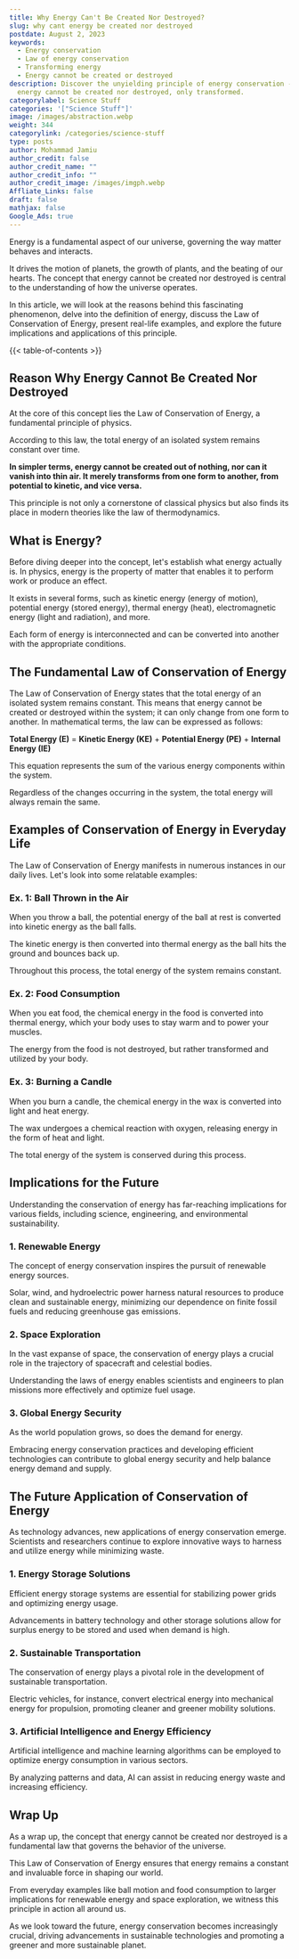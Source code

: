 ```yaml
---
title: Why Energy Can't Be Created Nor Destroyed?
slug: why cant energy be created nor destroyed
postdate: August 2, 2023
keywords:
  - Energy conservation
  - Law of energy conservation
  - Transforming energy
  - Energy cannot be created or destroyed
description: Discover the unyielding principle of energy conservation - why
  energy cannot be created nor destroyed, only transformed.
categorylabel: Science Stuff
categories: '["Science Stuff"]'
image: /images/abstraction.webp
weight: 344
categorylink: /categories/science-stuff
type: posts
author: Mohammad Jamiu
author_credit: false
author_credit_name: ""
author_credit_info: ""
author_credit_image: /images/imgph.webp
Affliate_Links: false
draft: false
mathjax: false
Google_Ads: true
---
```

Energy is a fundamental aspect of our universe, governing the way matter behaves and interacts. 

It drives the motion of planets, the growth of plants, and the beating of our hearts. The concept that energy cannot be created nor destroyed is central to the understanding of how the universe operates. 

In this article, we will look at the reasons behind this fascinating phenomenon, delve into the definition of energy, discuss the Law of Conservation of Energy, present real-life examples, and explore the future implications and applications of this principle.

{{< table-of-contents >}}

## **Reason Why Energy Cannot Be Created Nor Destroyed**

At the core of this concept lies the Law of Conservation of Energy, a fundamental principle of physics. 

According to this law, the total energy of an isolated system remains constant over time. 

**In simpler terms, energy cannot be created out of nothing, nor can it vanish into thin air. It merely transforms from one form to another, from potential to kinetic, and vice versa.** 

This principle is not only a cornerstone of classical physics but also finds its place in modern theories like the law of thermodynamics.

## **What is Energy?**

Before diving deeper into the concept, let's establish what energy actually is. In physics, energy is the property of matter that enables it to perform work or produce an effect. 

It exists in several forms, such as kinetic energy (energy of motion), potential energy (stored energy), thermal energy (heat), electromagnetic energy (light and radiation), and more. 

Each form of energy is interconnected and can be converted into another with the appropriate conditions.

## **The Fundamental Law of Conservation of Energy**

The Law of Conservation of Energy states that the total energy of an isolated system remains constant. This means that energy cannot be created or destroyed within the system; it can only change from one form to another. In mathematical terms, the law can be expressed as follows:

**Total Energy (E)** = **Kinetic Energy (KE)** + **Potential Energy (PE)** + **Internal Energy (IE)**

This equation represents the sum of the various energy components within the system. 

Regardless of the changes occurring in the system, the total energy will always remain the same.

## **Examples of Conservation of Energy in Everyday Life**

The Law of Conservation of Energy manifests in numerous instances in our daily lives. Let's look into some relatable examples:

### **Ex. 1: Ball Thrown in the Air**

When you throw a ball, the potential energy of the ball at rest is converted into kinetic energy as the ball falls. 

The kinetic energy is then converted into thermal energy as the ball hits the ground and bounces back up. 

Throughout this process, the total energy of the system remains constant.

### **Ex. 2: Food Consumption**

When you eat food, the chemical energy in the food is converted into thermal energy, which your body uses to stay warm and to power your muscles. 

The energy from the food is not destroyed, but rather transformed and utilized by your body.

### **Ex. 3: Burning a Candle**

When you burn a candle, the chemical energy in the wax is converted into light and heat energy. 

The wax undergoes a chemical reaction with oxygen, releasing energy in the form of heat and light. 

The total energy of the system is conserved during this process.

## **Implications for the Future**

Understanding the conservation of energy has far-reaching implications for various fields, including science, engineering, and environmental sustainability.

### **1. Renewable Energy**

The concept of energy conservation inspires the pursuit of renewable energy sources. 

Solar, wind, and hydroelectric power harness natural resources to produce clean and sustainable energy, minimizing our dependence on finite fossil fuels and reducing greenhouse gas emissions.

### **2. Space Exploration**

In the vast expanse of space, the conservation of energy plays a crucial role in the trajectory of spacecraft and celestial bodies. 

Understanding the laws of energy enables scientists and engineers to plan missions more effectively and optimize fuel usage.

### **3. Global Energy Security**

As the world population grows, so does the demand for energy. 

Embracing energy conservation practices and developing efficient technologies can contribute to global energy security and help balance energy demand and supply.

## **The Future Application of Conservation of Energy**

As technology advances, new applications of energy conservation emerge. Scientists and researchers continue to explore innovative ways to harness and utilize energy while minimizing waste.

### **1. Energy Storage Solutions**

Efficient energy storage systems are essential for stabilizing power grids and optimizing energy usage. 

Advancements in battery technology and other storage solutions allow for surplus energy to be stored and used when demand is high.

### **2. Sustainable Transportation**

The conservation of energy plays a pivotal role in the development of sustainable transportation. 

Electric vehicles, for instance, convert electrical energy into mechanical energy for propulsion, promoting cleaner and greener mobility solutions.

### **3. Artificial Intelligence and Energy Efficiency**

Artificial intelligence and machine learning algorithms can be employed to optimize energy consumption in various sectors. 

By analyzing patterns and data, AI can assist in reducing energy waste and increasing efficiency.

## **Wrap Up**

As a wrap up, the concept that energy cannot be created nor destroyed is a fundamental law that governs the behavior of the universe. 

This Law of Conservation of Energy ensures that energy remains a constant and invaluable force in shaping our world. 

From everyday examples like ball motion and food consumption to larger implications for renewable energy and space exploration, we witness this principle in action all around us. 

As we look toward the future, energy conservation becomes increasingly crucial, driving advancements in sustainable technologies and promoting a greener and more sustainable planet.
